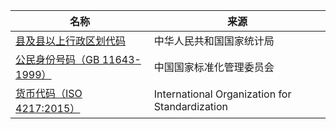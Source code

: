 | 名称 | 来源 |
| ---- | ---- |
| [县及县以上行政区划代码](http://www.stats.gov.cn/tjsj/tjbz/xzqhdm/) | 中华人民共和国国家统计局 |
| [公民身份号码（GB 11643-1999）](http://gb123.sac.gov.cn/GBCenter/gb/gbInfo?id=187) | 中国国家标准化管理委员会 |
| [货币代码（ISO 4217:2015）](https://www.iso.org/iso-4217-currency-codes.html) | International Organization for Standardization |
